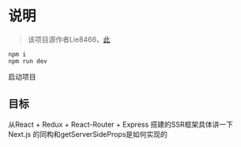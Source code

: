 # 说明
> 该项目源作者Lie8466，[此](https://www.runoob.com)



```
npm i
npm run dev
```
启动项目

## 目标

从React + Redux + React-Router + Express 搭建的SSR框架具体讲一下 Next.js 的同构和getServerSideProps是如何实现的